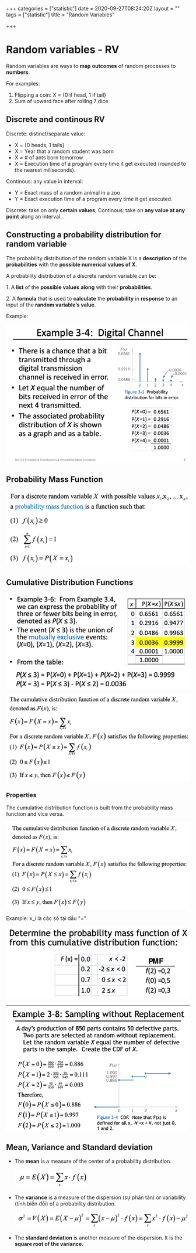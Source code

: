 +++
categories = ["statistic"]
date = 2020-09-27T08:24:20Z
layout = ""
tags = ["statistic"]
title = "Random Variables"

+++
# Random variables - RV

Random variables are ways to **map** **outcomes** of random processes to **numbers**.

For examples:

1. Flipping a coin: X = {0 if head, 1 if tail}
2. Sum of upward face after rolling 7 dice

## Discrete and continous RV

Discrete: distinct/separate value:

* X = {0 heads, 1 tails}
* X = Year that a random student was born
* X = # of ants born tomorrow
* X = Execution time of a program every time it get executed (rounded to the nearest miliseconds).

Continous: any value in interval:

* Y = Exact mass of a random animal in a zoo
* Y = Exact execution time of a program every time it get executed.

Discrete: take on only **certain values**; Continous: take on **any value at any point** along an interval.

## Constructing a probability distribution for random variable

The probability distribution of the random variable X is a **description** of the **probabilities** with the **possible numerical values of X**.

A probability distribution of a discrete random variable can be:

1\. A **list** of the **possible values** **along** with their **probabilities**.

2\. A **formula** that is used to **calculate** the **probability** in **response** to an input of the **random variable’s value**.

Example:

![](/static/uploads/screen-shot-2020-09-27-at-18-28-12.png)

## Probability Mass Function

![](/static/uploads/screen-shot-2020-09-27-at-18-52-24.png)

## Cumulative Distribution Functions

![](/static/uploads/screen-shot-2020-09-27-at-19-05-18.png)

![](/static/uploads/screen-shot-2020-09-28-at-10-31-32.png)

### Properties

The cumulative distribution function is built from the probability mass function and vice versa.

![](/static/uploads/screen-shot-2020-09-27-at-19-07-31.png)

Example: x_i là các số tại dấu "="

![](/static/uploads/screen-shot-2020-09-27-at-20-58-58.png)

![](/static/uploads/screen-shot-2020-09-27-at-21-04-19.png)

## **Mean, Variance and Standard deviation**

* The **mean** is a measure of the center of a probability distribution.

  ![](/static/uploads/screen-shot-2020-09-27-at-21-32-43.png)
* The **variance** is a measure of the dispersion (sự phân tán) or variability (tính biến đổi) of a probability distribution.

  ![](/static/uploads/screen-shot-2020-09-27-at-21-33-12.png)
* The **standard deviation** is another measure of the dispersion. It is the **square root of the variance**.
